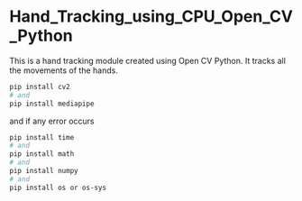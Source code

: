 # Hand_Tracking_using_CPU_Open_CV_Python
This is a hand tracking module created using Open CV Python. It tracks all the movements of the hands.

```bash
pip install cv2
# and
pip install mediapipe

```
and if any error occurs
```bash
pip install time
# and
pip install math
# and 
pip install numpy
# and
pip install os or os-sys
```

